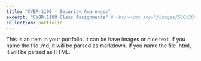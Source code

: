 ```yaml
---
title: "CYBR-1100 - Security Awareness"
excerpt: "CYBR-1100 Class Assignments" # <br/><img src='/images/500x300.png'>
collection: portfolio
---
```


This is an item in your portfolio. It can be have images or nice text. If you name the file .md, it will be parsed as markdown. If you name the file .html, it will be parsed as HTML. 
